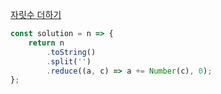 [자릿수 더하기](https://school.programmers.co.kr/learn/courses/30/lessons/120906)

```js
const solution = n => {
    return n
        .toString()
        .split('')
        .reduce((a, c) => a += Number(c), 0);
};
```
